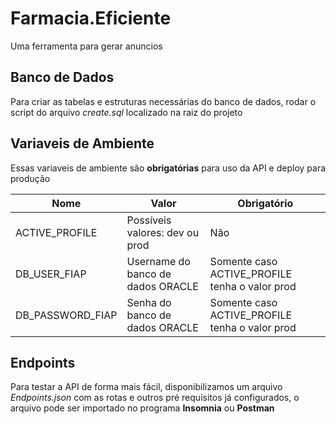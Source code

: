 # Farmacia.Eficiente
Uma ferramenta para gerar anuncios

## Banco de Dados
Para criar as tabelas e estruturas necessárias do banco de dados, rodar o script do arquivo *create.sql* localizado na raiz do projeto

## Variaveis de Ambiente
Essas variaveis de ambiente são **obrigatórias** para uso da API e deploy para produção

| Nome | Valor | Obrigatório |
|------|-------|-------------|
| ACTIVE_PROFILE | Possíveis valores: dev ou prod | Não |
| DB_USER_FIAP | Username do banco de dados ORACLE | Somente caso ACTIVE_PROFILE tenha o valor prod |
| DB_PASSWORD_FIAP | Senha do banco de dados ORACLE | Somente caso ACTIVE_PROFILE tenha o valor prod |

## Endpoints
Para testar a API de forma mais fácil, disponibilizamos um arquivo *Endpoints.json* com as rotas e outros pré requisitos já configurados, o arquivo pode ser importado no programa **Insomnia** ou **Postman**